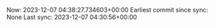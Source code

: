 Now: 2023-12-07 04:38:27.734603+00:00 Earliest commit since sync: None Last sync: 2023-12-07 04:30:56+00:00
